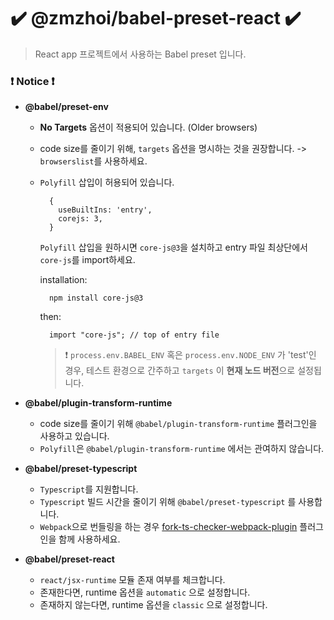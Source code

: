 # ✔️ @zmzhoi/babel-preset-react ✔️

> React app 프로젝트에서 사용하는 Babel preset 입니다.

### ❗️ Notice ❗️

- **@babel/preset-env**

  - **No Targets** 옵션이 적용되어 있습니다. (Older browsers)
  - code size를 줄이기 위해, `targets` 옵션을 명시하는 것을 권장합니다. -> `browserslist`를 사용하세요.
  - `Polyfill` 삽입이 허용되어 있습니다.

    ```
      {
        useBuiltIns: 'entry',
        corejs: 3,
      }
    ```

    `Polyfill` 삽입을 원하시면 `core-js@3`을 설치하고 entry 파일 최상단에서 `core-js`를 import하세요.

    installation:

    ```
      npm install core-js@3
    ```

    then:

    ```
      import "core-js"; // top of entry file
    ```

    > ❗️ `process.env.BABEL_ENV` 혹은 `process.env.NODE_ENV` 가 'test'인 경우, 테스트 환경으로 간주하고 `targets` 이 **현재 노드 버전**으로 설정됩니다.

- **@babel/plugin-transform-runtime**
  - code size를 줄이기 위해 `@babel/plugin-transform-runtime` 플러그인을 사용하고 있습니다.
  - `Polyfill`은 `@babel/plugin-transform-runtime` 에서는 관여하지 않습니다.
- **@babel/preset-typescript**

  - `Typescript`를 지원합니다.
  - `Typescript` 빌드 시간을 줄이기 위해 `@babel/preset-typescript` 를 사용합니다.
  - `Webpack`으로 번들링을 하는 경우 [fork-ts-checker-webpack-plugin](https://github.com/TypeStrong/fork-ts-checker-webpack-plugin) 플러그인을 함께 사용하세요.

- **@babel/preset-react**
  - `react/jsx-runtime` 모듈 존재 여부를 체크합니다.
  - 존재한다면, runtime 옵션을 `automatic` 으로 설정합니다.
  - 존재하지 않는다면, runtime 옵션을 `classic` 으로 설정합니다.
